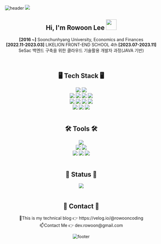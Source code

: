 ![header](https://capsule-render.vercel.app/api?section=header&type=waving&color=0:B983FF,100:99FEFF)
<img src="https://i.esdrop.com/d/f/dTxR5z7aIl/kcrkeLzgWE.png">

<div align=center>


<h2> Hi, I'm Rowoon Lee <img src="https://camo.githubusercontent.com/e8e7b06ecf583bc040eb60e44eb5b8e0ecc5421320a92929ce21522dbc34c891/68747470733a2f2f6d656469612e67697068792e636f6d2f6d656469612f6876524a434c467a6361737252346961377a2f67697068792e676966" width="35" data-canonical-src="https://media.giphy.com/media/hvRJCLFzcasrR4ia7z/giphy.gif" style="max-width: 100%;" /> </h2>

**[2016 ~]** Soonchunhyang University, Economics and Finances<br>
**[2022.11-2023.03]** LIKELION FRONT-END SCHOOL 4th
**[2023.07-2023.11]** SeSac 백엔드 구축을 위한 클라우드 기술활용 개발자 과정(JAVA 기반)


<br/>
<h2>🖥️ Tech Stack 🖥️</h2>

<span>
<img src="https://img.shields.io/badge/-HTML-%23E34F26?style=for-the-badge&logo=HTML5&logoColor=white">
<img src="https://img.shields.io/badge/java-007396?style=for-the-badge&logo=java&logoColor=white">
<br />
<img src="https://img.shields.io/badge/-CSS-%231572B6?style=for-the-badge&logo=CSS3&logoColor=white">
<img src="https://img.shields.io/badge/Tailwind CSS-06B6D4?style=for-the-badge&logo=Tailwind CSS&logoColor=white">
<img src="https://img.shields.io/badge/CSSmodules-000000?style=for-the-badge&logo=Tailwind CSS&logoColor=white">
<img src="https://img.shields.io/badge/Tailwind CSS-06B6D4?style=for-the-badge&logo=Tailwind CSS&logoColor=white">
<br />
<img src="https://img.shields.io/badge/-JavaScript-%23F7DF1E?style=for-the-badge&logo=JavaScript&logoColor=white">
<img src="https://img.shields.io/badge/-React-%2361DAFB?style=for-the-badge&logo=React&logoColor=black">
<img src="https://img.shields.io/badge/Next.js-000000?style=for-the-badge&logo=Next.js&logoColor=white">
<img src="https://img.shields.io/badge/Gatsby-663399?style=for-the-badge&logo=Tailwind CSS&logoColor=white">
<br />
<img src="https://img.shields.io/badge/mongoDB-47A248?style=for-the-badge&logo=MongoDB&logoColor=white">
<img src="https://img.shields.io/badge/firebase-FFCA28?style=for-the-badge&logo=firebase&logoColor=white">
<img src="https://img.shields.io/badge/node.js-339933?style=for-the-badge&logo=Node.js&logoColor=white">
</span>
<br/><br/>
<h2>🛠 Tools 🛠</h2>
<span>
<img src="https://img.shields.io/badge/-Notion-%23000000?style=for-the-badge&logo=Notion&logoColor=white">
<br />
<img src="https://img.shields.io/badge/-Figma-%23F24E1E?style=for-the-badge&logo=Slack&logoColor=white">
<img src="https://img.shields.io/badge/github-181717?style=for-the-badge&logo=github&logoColor=white">
<br />
<img src="https://img.shields.io/badge/git-F05032?style=for-the-badge&logo=git&logoColor=white">
<img src="https://img.shields.io/badge/Visual Studio Code-007ACC?style=for-the-badge&logo=git&logoColor=white">
<img src="https://img.shields.io/badge/Velog-20C997?style=for-the-badge&logo=git&logoColor=white">
</span>
<br><br>
<h2>🌳 Status 🌳</h2>
<img src="https://github-readme-stats-git-masterrstaa-rickstaa.vercel.app/api?username=rowooncoding&&show_icons=true&theme=dark">
<br><br>
<h2>👣 Contact 👣</h2>
🔭This is my technical blog 👉 https://velog.io/@rowooncoding<br>
📫Contact Me 👉 dev.rowoon@gmail.com<br>

![footer](https://capsule-render.vercel.app/api?section=footer&type=waving&color=0:B983FF,100:99FEFF)
